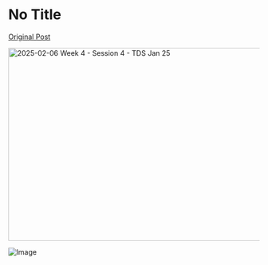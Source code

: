 # No Title

[Original Post](https://discourse.onlinedegree.iitm.ac.in/t/169393/3)

<div class="youtube-onebox lazy-video-container" data-video-id="SiW-rcMk0Nk" data-video-title="2025-02-06 Week 4 - Session 4 - TDS Jan 25" data-video-start-time="" data-provider-name="youtube">
  <a href="https://www.youtube.com/watch?v=SiW-rcMk0Nk" target="_blank" class="video-thumbnail" rel="noopener nofollow ugc">
    <img class="youtube-thumbnail" src="https://europe1.discourse-cdn.com/flex013/uploads/iitm/original/3X/a/1/a1ba40c716051f486e2fb3eaae126c6121075f69.jpeg" title="2025-02-06 Week 4 - Session 4 - TDS Jan 25" data-dominant-color="595C60" width="690" height="388">
  </a>
</div>


![Image](https://europe1.discourse-cdn.com/flex013/uploads/iitm/original/3X/a/1/a1ba40c716051f486e2fb3eaae126c6121075f69.jpeg)
